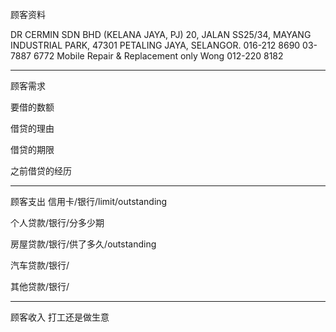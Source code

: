顾客资料

DR CERMIN SDN BHD (KELANA JAYA, PJ) 20, JALAN SS25/34, MAYANG INDUSTRIAL PARK, 47301 PETALING JAYA, SELANGOR. 016-212 8690 03-7887 6772 Mobile Repair & Replacement only Wong 012-220 8182

-----------------
顾客需求


要借的数额

借贷的理由

借贷的期限

之前借贷的经历


--------------
顾客支出
信用卡/银行/limit/outstanding


个人贷款/银行/分多少期

房屋贷款/银行/供了多久/outstanding

汽车贷款/银行/


其他贷款/银行/

-----------
顾客收入
打工还是做生意

